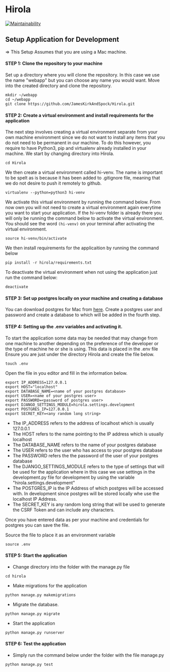 # Hirola
[![Maintainability](https://api.codeclimate.com/v1/badges/9c2bfbaf1910b72134d6/maintainability)](https://codeclimate.com/github/JamesKirkAndSpock/Hirola/maintainability)

## Setup Application for Development

=> This Setup Assumes that you are using a Mac machine.

#### STEP 1: Clone the repository to your machine

Set up a directory where you will clone the repository. In this case we use the name "webapp" but you can choose any name you would want. Move into the created directory and clone the repository.

```
mkdir ~/webapp 
cd ~/webapp
git clone https://github.com/JamesKirkAndSpock/Hirola.git
```

#### STEP 2: Create a virtual environment and install requirements for the application

The next step involves creating a virtual environment separate from your own machine environment since we do not want to install any items that you do not need to be permanent in our machine. To do this however, you require to have Python3, pip and virtualenv already installed in your machine. We start by changing directory into Hirola. 

```
cd Hirola
```
We then create a virtual environment called hi-venv. The name is important to be spelt as is because it has been added to .gitignore file, meaning that we do not desire to push it remotely to github.
```
virtualenv --python=python3 hi-venv
```
We activate this virtual environment by running the command below. From now own you will not need to create a virtual environment again everytime you want to start your application. If the hi-venv folder is already there you will only be running the command below to activate the virtual environment. You should see the word `(hi-venv)` on your terminal after activating the virtual environment.
```
source hi-venv/bin/activate
```
We then install requirements for the applicaition by running the command below
```
pip install -r hirola/requirements.txt
```
To deactivate the virtual environment when not using the application just run the command below:
```
deactivate
```

#### STEP 3: Set up postgres locally on your machine and creating a database

You can download postgres for Mac from [here](https://www.postgresql.org/download/macosx/). Create a postgres user and password and create a database to which will be added in the fourth step.

#### STEP 4: Setting up the .env variables and activating it.
To start the application some data may be needed that may change from one machine to another depending on the preference of the developer or the type of machine he or she is using. This data is placed in the .env file
Ensure you are just under the directory Hirola and create the file below.

```
touch .env
```

Open the file in you editor and fill in the information below.
```
export IP_ADDRESS=127.0.0.1
export HOST="localhost"
export DATABASE_NAME=<name of your postgres database>
export USER=<name of your postgres user>
export PASSWORD=<password of postgres user>
export DJANGO_SETTINGS_MODULE=hirola.settings.development
export POSTGRES_IP=127.0.0.1
export SECRET_KEY=<any random long string>
```
* The IP_ADDRESS refers to the address of localhost which is usually 127.0.0.1
* The HOST refers to the name pointing to the IP address which is usually localhost
* The DATABASE_NAME refers to the name of your postgres database
* The USER refers to the user who has access to your postgres database
* The PASSWORD refers the the password of the user of your postgres database
* The DJANGO_SETTINGS_MODULE refers to the type of settings that will be used for the application where in this case we use settings in the development.py file for development by using the variable "hirola.settings.development"
* The POSTGRES_IP is the IP Address of which postgres will be accessed with. In development since postgres will be stored locally whe use the localhost IP Address.
* The SECRET_KEY is any random long string that will be used to generate the CSRF Token and can include any characters.

Once you have entered data as per your machine and credentials for postgres you can save the file.

Source the file to place it as an environment variable
```
source .env
```

#### STEP 5: Start the application

* Change directory into the folder with the manage.py file
```
cd hirola
```
* Make migrations for the application
```
python manage.py makemigrations
```
* Migrate the database.
```
python manage.py migrate
```
* Start the application
```
python manage.py runserver
```

#### STEP 6: Test the application

* Simply run the command below under the folder with the file manage.py
```
python manage.py test
```
